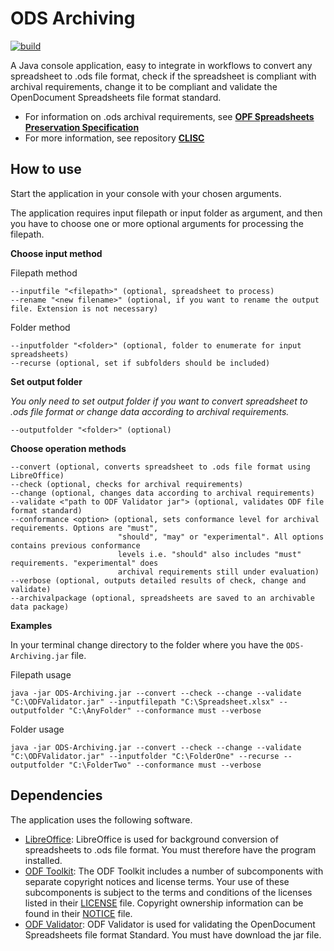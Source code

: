 # ODS Archiving

[![build](https://github.com/Asbjoedt/ODS-Archiving/actions/workflows/maven.yml/badge.svg)](https://github.com/Asbjoedt/ODS-Archiving/actions/workflows/maven.yml
)

A Java console application, easy to integrate in workflows to convert any spreadsheet to .ods file format, check if the spreadsheet is compliant with archival requirements, change it to be compliant and validate the OpenDocument Spreadsheets file format standard.

* For information on .ods archival requirements, see **[OPF Spreadsheets Preservation Specification](https://github.com/opf-labs/Spreadsheets-Preservation-Specification/blob/main/v1.0/Specification.md#41-opendocument-spreadsheets)**
* For more information, see repository **[CLISC](https://github.com/Asbjoedt/CLISC)**

## How to use

Start the application in your console with your chosen arguments.

The application requires input filepath or input folder as argument, and then you have to choose one or more optional arguments for processing the filepath.

**Choose input method**

Filepath method
```
--inputfile "<filepath>" (optional, spreadsheet to process)
--rename "<new filename>" (optional, if you want to rename the output file. Extension is not necessary)
```
Folder method
```
--inputfolder "<folder>" (optional, folder to enumerate for input spreadsheets)
--recurse (optional, set if subfolders should be included)
```

**Set output folder**

*You only need to set output folder if you want to convert spreadsheet to .ods file format or change data according to archival requirements.*

```
--outputfolder "<folder>" (optional)
```

**Choose operation methods**

```
--convert (optional, converts spreadsheet to .ods file format using LibreOffice)
--check (optional, checks for archival requirements)
--change (optional, changes data according to archival requirements)
--validate <"path to ODF Validator jar"> (optional, validates ODF file format standard)
--conformance <option> (optional, sets conformance level for archival requirements. Options are "must", 
                        "should", "may" or "experimental". All options contains previous conformance 
                        levels i.e. "should" also includes "must" requirements. "experimental" does 
                        archival requirements still under evaluation)
--verbose (optional, outputs detailed results of check, change and validate)
--archivalpackage (optional, spreadsheets are saved to an archivable data package)
```
**Examples**

In your terminal change directory to the folder where you have the ```ODS-Archiving.jar``` file.

Filepath usage
```
java -jar ODS-Archiving.jar --convert --check --change --validate "C:\ODFValidator.jar" --inputfilepath "C:\Spreadsheet.xlsx" --outputfolder "C:\AnyFolder" --conformance must --verbose
```
Folder usage
```
java -jar ODS-Archiving.jar --convert --check --change --validate "C:\ODFValidator.jar" --inputfolder "C:\FolderOne" --recurse --outputfolder "C:\FolderTwo" --conformance must --verbose
```

## Dependencies

The application uses the following software.
* [LibreOffice](https://www.libreoffice.org/): LibreOffice is used for background conversion of spreadsheets to .ods file format. You must therefore have the program installed.
* [ODF Toolkit](https://odftoolkit.org/): The ODF Toolkit includes a number of subcomponents with separate copyright notices and license terms. Your use of these subcomponents is subject to the terms and conditions of the licenses listed in their [LICENSE](https://github.com/tdf/odftoolkit/blob/master/LICENSE) file. Copyright ownership information can be found in their [NOTICE](https://github.com/tdf/odftoolkit/blob/master/NOTICE) file.
* [ODF Validator](https://github.com/tdf/odftoolkit): ODF Validator is used for validating the OpenDocument Spreadsheets file format Standard. You must have download the jar file.
